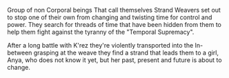  Group of non Corporal beings That call themselves Strand Weavers set out to stop one of their own from changing and twisting time for control and power. They search for threads of time that have been hidden from them to help them fight against the tyranny of the "Temporal Supremacy".  
 
 After a long battle with K'rez they're violently transported into the In-between grasping at the weave they find a strand that leads them to a girl, Anya, who does not know it yet, but her past, present and future is about to change.

